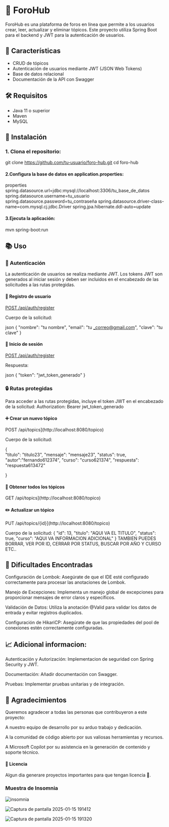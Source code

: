 # 📝 ForoHub

ForoHub es una plataforma de foros en línea que permite a los usuarios crear, leer, actualizar y eliminar tópicos. 
Este proyecto utiliza Spring Boot para el backend y JWT para la autenticación de usuarios.

## 🌟 Características

- CRUD de tópicos
- Autenticación de usuarios mediante JWT (JSON Web Tokens)
- Base de datos relacional
- Documentación de la API con Swagger

## 🛠️ Requisitos

- Java 11 o superior
- Maven
- MySQL

## 🚀 Instalación

### 1. Clona el repositorio:
     
   git clone https://github.com/tu-usuario/foro-hub.git
   cd foro-hub
   
#### 2.Configura la base de datos en application.properties:

properties
spring.datasource.url=jdbc:mysql://localhost:3306/tu_base_de_datos
spring.datasource.username=tu_usuario
spring.datasource.password=tu_contraseña
spring.datasource.driver-class-name=com.mysql.cj.jdbc.Driver
spring.jpa.hibernate.ddl-auto=update

#### 3.Ejecuta la aplicación:

mvn spring-boot:run

## 📚 Uso
### 🔐 Autenticación
La autenticación de usuarios se realiza mediante JWT. Los tokens JWT son generados al iniciar sesión y deben ser incluidos
en el encabezado de las solicitudes a las rutas protegidas.

#### 📝 Registro de usuario

[POST /api/auth/register](http://localhost:8080/login)

Cuerpo de la solicitud:

json
{
	"nombre": "tu nombre",
	"email": "tu _correo@gmail.com",
	"clave": "tu clave"
}
#### 🔑 Inicio de sesión

[POST /api/auth/register](http://localhost:8080/login)

Respuesta:

json
{
  "token": "jwt_token_generado"
}
### 🔒 Rutas protegidas

Para acceder a las rutas protegidas, incluye el token JWT en el encabezado de la solicitud:
Authorization: Bearer jwt_token_generado

#### ➕ Crear un nuevo tópico

POST /api/topics](http://localhost:8080/topico)

Cuerpo de la solicitud:

{	
	"titulo": "titulo23",
	"mensaje": "mensaje23",	
	"status": true,
	"autor":"fernando612374",
	"curso": "curso621374",
	"respuesta": "respuesta613472"
	
}

#### 📄 Obtener todos los tópicos

GET /api/topics](http://localhost:8080/topico)

#### ✏️ Actualizar un tópico

PUT /api/topics/{id}](http://localhost:8080/topico)

Cuerpo de la solicitud:
	{
			"id": 13,
			"titulo": "AQUI VA EL TITULO",
		  "status": true,
			"curso": "AQUI VA INFORMACION ADICIONAL"
		}
  TAMBIEN PUEDES BORRAR, VER POR ID, CERRAR POR STATUS, BUSCAR POR AÑO Y CURSO ETC..

 ## 🚧 Dificultades Encontradas
Configuración de Lombok: Asegúrate de que el IDE esté configurado correctamente para procesar las anotaciones de Lombok.

Manejo de Excepciones: Implementa un manejo global de excepciones para proporcionar mensajes de error claros y específicos.

Validación de Datos: Utiliza la anotación @Valid para validar los datos de entrada y evitar registros duplicados.

Configuración de HikariCP: Asegúrate de que las propiedades del pool de conexiones estén correctamente configuradas.

## 📈 Adicional informacion:
Autenticación y Autorización: Implementacion de seguridad con Spring Security y JWT.

Documentación: Añadir documentación con Swagger.

Pruebas: Implementar pruebas unitarias y de integración.

## 🙏 Agradecimientos
Queremos agradecer a todas las personas que contribuyeron a este proyecto:

A nuestro equipo de desarrollo por su arduo trabajo y dedicación.

A la comunidad de código abierto por sus valiosas herramientas y recursos.

A Microsoft Copilot por su asistencia en la generación de contenido y soporte técnico.

#### 📄 Licencia
Algun dia generare proyectos importantes para que tengan licencia 😬.

### Muestra de Insomnia

![insomnia](https://github.com/user-attachments/assets/af558305-1f69-45a5-bc51-061369a1eae3)

![Captura de pantalla 2025-01-15 191412](https://github.com/user-attachments/assets/a4e05024-fc52-425b-a104-2ccc8b71583f)

![Captura de pantalla 2025-01-15 191320](https://github.com/user-attachments/assets/a8b7ceb3-e8ff-4915-866c-4d369a1d214f)




